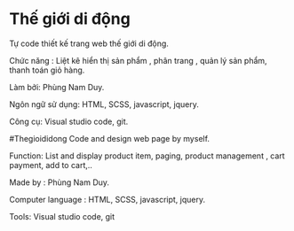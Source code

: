 # Thế giới di động 
Tự code thiết kế trang web thế giới di động.

Chức năng : Liệt kê hiển thị sản phẩm , phân trang , quản lý sản phẩm, thanh toán giỏ hàng.

Làm bởi: Phùng Nam Duy.

Ngôn ngữ sử dụng: HTML, SCSS, javascript, jquery.

Công cụ: Visual studio code, git.


#Thegioididong
Code and design web page by myself.

Function: List and display product item, paging, product management , cart payment, add to cart,..

Made by : Phùng Nam Duy.

Computer language : HTML, SCSS, javascript, jquery.

Tools: Visual studio code, git
